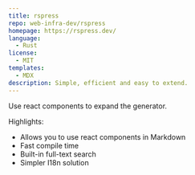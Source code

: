 ```yaml
---
title: rspress
repo: web-infra-dev/rspress
homepage: https://rspress.dev/
language:
  - Rust
license:
  - MIT
templates:
  - MDX
description: Simple, efficient and easy to extend.
---
```


Use react components to expand the generator.

Highlights:

- Allows you to use react components in Markdown
- Fast compile time
- Built-in full-text search
- Simpler I18n solution
